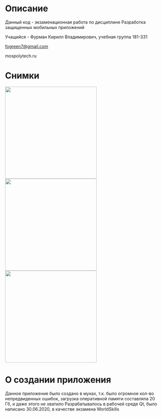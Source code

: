 # Описание

Данный код - экзаменационная работа по дисциплине Разработка защищенных мобильных приложений

Учащийся - Фурман Кирилл Владимирович, учебная группа 181-331

fogreen7@gmail.com

mospolytech.ru

# Снимки

<img src="https://funkyimg.com/i/361N8.png" width=300>  <img src="https://funkyimg.com/i/361Na.png" width=300>  <img src="https://funkyimg.com/i/361N9.png" width=300>

# О создании приложения

Данное приложение было создано в муках, т.к. было огромное кол-во непредвиденных ошибок, загрузка оперативной памяти составляла 20 Гб, и даже этого не хватило
Разрабатывалось в рабочей среде Qt, было написано 30.06.2020, в качестве экзамена WorldSkills
